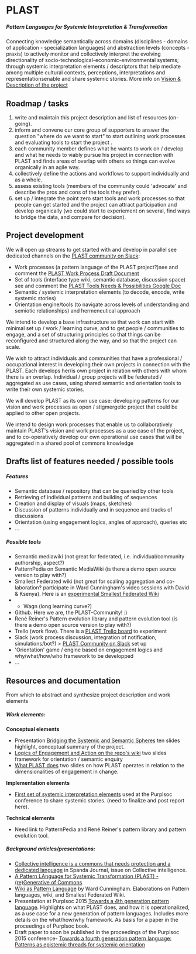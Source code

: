 # PLAST
##### Pattern Languages for Systemic Interpretation & Transformation
Connecting knowledge semantically across domains (disciplines - domains of application - specialization languages) and abstraction levels (concepts - praxis) to actively monitor and collectively interpret the evolving directionality of socio-technological-economic-environmental systems; through systemic interpretation elements / descriptors that help mediate among multiple cultural contexts, perceptions, interpretations and representationsenable and share systemic stories. More info on [Vision & Description of the project](https://github.com/PLAST-Community/PLAST/wiki/Vision-&-Description-of-the-Project)

## Roadmap / tasks
1. write and maintain this project description and list of resources (on-going).
2. inform and convene our core group of supporters to answer the question "where do we want to start" to start outlining work processes and evaluating tools to start the project .
3. each community member defines what he wants to work on / develop and what he needs to viably pursue his project in connection with PLAST and finds areas of overlap with others so things can evolve organically in an agile way.
4. collectively define the actions and workflows to support individually and as a whole.
5. assess existing tools (members of the community could 'advocate' and describe the pros and cons of the tools they prefer). 
6. set up / integrate the point zero start tools and work processes so that people can get started and the project can attract participation and develop organically (we could start to experiement on several, find ways to bridge the data, and compare for decision).

## Project development
We will open up streams to get started with and develop in parallel see dedicated channels on the [PLAST community on Slack](https://plastcommunity.slack.com):
- Work processes (a pattern language of the PLAST project?)see and comment the [PLAST Work Process Draft Document](https://docs.google.com/document/d/1hSe7V8whwuetsTSvtpqkPzVJW6EA37kK682WZCzL_EI/edit)
- Set of tools (interface type wiki, semantic database, discussion space) see and comment the [PLAST Tools Needs & Possibilities Google Doc](https://docs.google.com/document/d/1thN4hW_JQ2VE9a1IGjM_EJLnHGAmZpiuYmmvok7Ykhw/edit) 
- Semantic / systemic interpretation elements (to decode, encode, write systemic stories)
- Orientation engine/tools (to navigate across levels of understanding and semiotic relationships) and hermeneutical approach

We intend to develop a base infrastructure so that work can start with minimal set up / work / learning curve, and to get people / communities to engage, and a set of structuring principles so that things can be reconfigured and structured along the way, and so that the project can scale.

We wish to attract individuals and communities that have a professional / occupational interest in developing their own  projects in connection with the PLAST. Each develops her/is own project in relation with others with whom there is an overlap. Individual / group projects will be federated / aggregated as use cases, using shared semantic and orientation tools to write their own systemic stories.

We will develop PLAST as its own use case: developing patterns for our vision and work processes as open / stigmergetic project that could be applied to other open projects. 

We intend to design work processes that enable us to collaboratively maintain PLAST's vision and work processes as a use case of the project, and to co-operatively develop our own operational use cases that will be aggregated in a shared pool of commons knowledge

## Drafts list of features needed / possible tools
##### Features
- Semantic database / repository that can be queried by other tools
- Retrieving of individual patterns and building of sequences
- Creation and display of visuals (maps, sketches)
- Discussion of patterns individually and in sequence and tracks of discussions
- Orientation (using engagement logics, angles of approach), queries etc
- ...

##### Possible tools
- Semantic mediawiki (not great for federated, i.e. individual/community authorship, aspect?)
- PatternPedia on Semantic MediaWiki (is there a demo open source version to play with?)
- Smallest Federated wiki (not great for scaling aggregation and co-laboration? participate in Ward Cunningham's video sessions with David & Ksenya). Here is an [experimental Smallest Federated Wiki](http://helene.pattern.academy/view/welcome-visitors) 
- - Wagn (long learning curve?)
- Github. Here we are, the PLAST-Community! :)
- René Reiner's Pattern evolution library and pattern evolution tool (is there a demo open source version to play with?)
- Trello (work flow). There is a [PLAST Trello board](https://trello.com/b/6mE75E1b/plast-in-caps-general-overview-and-discussions) to experiment
- Slack (work process discussion, integration of notification, simulations/bot?) > [PLAST Community on Slack](https://plastcommunity.slack.com) set up
- 'Orientation' game / engine based on engagement logics and why/what/how/who framework to be developped
- ...

## Resources and documentation
From which to abstract and synthesize project description and work elements

##### Work elements:
**Conceptual elements**
- Presentation [Bridging the Systemic and Semantic Spheres](http://www.slideshare.net/helenefinidori/systemic-interpretation-language) ten slides highlight, conceptual summary of the project.
- [Logics of Engagement and Action on the repo's wiki](https://github.com/PLAST-Community/PLAST/wiki/Logics-of-Engagement-and-Action) two slides framework for orientation / semantic enquiry
- [What PLAST does](https://github.com/PLAST-Community/PLAST/wiki/What-PLAST-Does) two slides on how PLAST operates in relation to the dimensionalities of engagement in change. 

**Implementation elements**
- [First set of systemic interpretation elements](https://drive.google.com/file/d/0B1hB6w2xjIXAcWV1dUFMUGRWSm8/view?usp=sharing) used at the Purplsoc conference to share systemic stories. (need to finalize and post report here).

**Technical elements**
- Need link to PatternPedia and René Reiner's pattern library and pattern evolution tool.

##### Background articles/presentations:
- [Collective intelligence is a commons that needs protection and a dedicated language](http://www.academia.edu/10292904/Collective_intelligence_is_a_commons_that_needs_protection_and_a_dedicated_language) in Spanda Journal, issue on Collective intelligence.
- [A Pattern LAnguage for Systemic Transformation (PLAST) - (re)Generative of Commons](http://www.academia.edu/9138366/A_Pattern_LAnguage_for_Systemic_Transformation_PLAST_-_re_Generative_of_Commons)
- [Wiki as Pattern Language](http://www.hillside.net/plop/2013/papers/Group6/plop13_preprint_51.pdf) by Ward Cunningham. Elaborations on Pattern languages, wiki, and Smallest Federated Wiki.
- Presentation at Purplsoc 2015 [Towards a 4th generation pattern language](http://www.slideshare.net/helenefinidori/plast-presentationpurplsoc-v3). Highlights on what PLAST does, and how it is operationalized, as a use case for a new generation of pattern languages. Includes more details on the what/how/why framework. As basis for a paper in the proceedings of Purplsoc book.
- Draft paper to soon be published in the proceedings of the Purplsoc 2015 conference- [Towards a fourth generation pattern language: Patterns as epistemic threads for systemic orientation](https://www.academia.edu/17543428/Towards_a_Fourth_Generation_Pattern_Language_Patterns_as_Epistemic_Threads_for_Systemic_Orientation)

